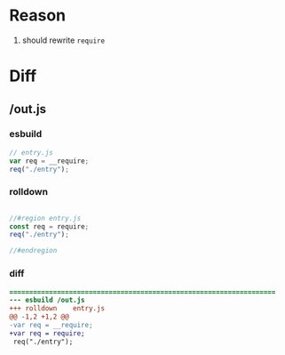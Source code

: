 # Reason
1. should rewrite `require`
# Diff
## /out.js
### esbuild
```js
// entry.js
var req = __require;
req("./entry");
```
### rolldown
```js

//#region entry.js
const req = require;
req("./entry");

//#endregion

```
### diff
```diff
===================================================================
--- esbuild	/out.js
+++ rolldown	entry.js
@@ -1,2 +1,2 @@
-var req = __require;
+var req = require;
 req("./entry");

```